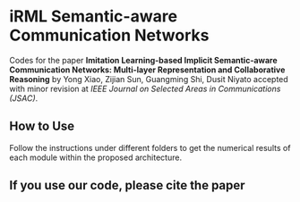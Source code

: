# iRML Semantic-aware Communication Networks
Codes for the paper 
**Imitation Learning-based Implicit Semantic-aware Communication Networks: Multi-layer Representation and Collaborative Reasoning** 
by Yong Xiao, Zijian Sun, Guangming Shi, Dusit Niyato
accepted with minor revision at *IEEE Journal on Selected Areas in Communications (JSAC)*.

## How to Use
Follow the instructions under different folders to get the numerical results of each module within the proposed architecture. 

## If you use our code, please cite the paper
```

```
